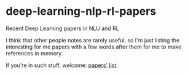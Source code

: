 # deep-learning-nlp-rl-papers
Recent Deep Learning papers in NLU and RL

I think that other people notes are rarely useful, so I'm just listing the interesting for me papers with a few words after them for me to make references in memory.

If you're in such stuff, welcome: [papers' list](./PAPERS.md).
